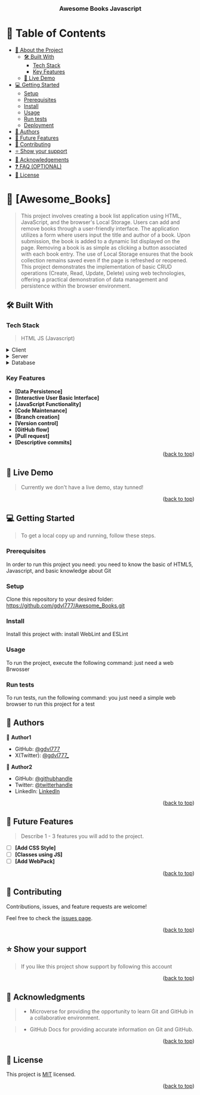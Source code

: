 <a name="readme-top"></a>

<div align="center">
  <br/>

  <h3><b>Awesome Books Javascript</b></h3>

</div>

# 📗 Table of Contents

-   [📖 About the Project](#about-project)
    -   [🛠 Built With](#built-with)
        -   [Tech Stack](#tech-stack)
        -   [Key Features](#key-features)
    -   [🚀 Live Demo](#live-demo)
-   [💻 Getting Started](#getting-started)
    -   [Setup](#setup)
    -   [Prerequisites](#prerequisites)
    -   [Install](#install)
    -   [Usage](#usage)
    -   [Run tests](#run-tests)
    -   [Deployment](#deployment)
-   [👥 Authors](#authors)
-   [🔭 Future Features](#future-features)
-   [🤝 Contributing](#contributing)
-   [⭐️ Show your support](#support)
-   [🙏 Acknowledgements](#acknowledgements)
-   [❓ FAQ (OPTIONAL)](#faq)
-   [📝 License](#license)

# 📖 [Awesome_Books] <a name="about-project"></a>

> This project involves creating a book list application using HTML, JavaScript, and the browser's Local Storage. Users can add and remove books through a user-friendly interface. The application utilizes a form where users input the title and author of a book. Upon submission, the book is added to a dynamic list displayed on the page. Removing a book is as simple as clicking a button associated with each book entry. The use of Local Storage ensures that the book collection remains saved even if the page is refreshed or reopened. This project demonstrates the implementation of basic CRUD operations (Create, Read, Update, Delete) using web technologies, offering a practical demonstration of data management and persistence within the browser environment.

## 🛠 Built With <a name="built-with"></a>

### Tech Stack <a name="tech-stack"></a>

> HTML
> JS (Javascript)

<details>
  <summary>Client</summary>
  <ul>
    <li><a href="#">HTML</a></li>
  </ul>
</details>

<details>
  <summary>Server</summary>
  <ul>
  </ul>
</details>

<details>
<summary>Database</summary>
  <ul>
  </ul>
</details>

### Key Features <a name="key-features"></a>

-   **[Data Persistence]**
-   **[Interactive User Basic Interface]**
-   **[JavaScript Functionality]**
-   **[Code Maintenance]**
-   **[Branch creation]**
-   **[Version control]**
-   **[GitHub flow]**
-   **[Pull request]**
-   **[Descriptive commits]**

<p align="right">(<a href="#readme-top">back to top</a>)</p>

## 🚀 Live Demo <a name="live-demo"></a>

> Currently we don't have a live demo, stay tunned!

<p align="right">(<a href="#readme-top">back to top</a>)</p>

## 💻 Getting Started <a name="getting-started"></a>

> To get a local copy up and running, follow these steps.

### Prerequisites

In order to run this project you need: you need to know the basic of HTML5, Javascript, and basic knowledge about Git

### Setup

Clone this repository to your desired folder: https://github.com/gdvl777/Awesome_Books.git

### Install

Install this project with: install WebLint and ESLint

### Usage

To run the project, execute the following command: just need a web Brwosser

### Run tests

To run tests, run the following command: you just need a simple web browser to run this project for a test

<!-- AUTHORS -->

## 👥 Authors <a name="authors"></a>

👤 **Author1**

-   GitHub: [@gdvl777](https://github.com/gdvl777)
-   X(Twitter): [@gdvl777_](https://twitter.com/twitterhandle)


👤 **Author2**

-   GitHub: [@githubhandle](https://github.com/HFG43)
-   Twitter: [@twitterhandle](https://twitter.com/HFG_43)
-   LinkedIn: [LinkedIn](https://www.linkedin.com/in/hern%C3%A1n-g%C3%BCemes-a440591b/)


<p align="right">(<a href="#readme-top">back to top</a>)</p>

## 🔭 Future Features <a name="future-features"></a>

> Describe 1 - 3 features you will add to the project.

-   [ ] **[Add CSS Style]**
-   [ ] **[Classes using JS]**
-   [ ] **[Add WebPack]**

<p align="right">(<a href="#readme-top">back to top</a>)</p>

## 🤝 Contributing <a name="contributing"></a>

Contributions, issues, and feature requests are welcome!

Feel free to check the [issues page](https://github.com/gdvl777/Awesome_Books/issues).

<p align="right">(<a href="#readme-top">back to top</a>)</p>

## ⭐️ Show your support <a name="support"></a>

> If you like this project show support by following this account

<p align="right">(<a href="#readme-top">back to top</a>)</p>

<!-- ACKNOWLEDGEMENTS -->

## 🙏 Acknowledgments <a name="acknowledgements"></a>

> -   Microverse for providing the opportunity to learn Git and GitHub in a collaborative environment.

> -   GitHub Docs for providing accurate information on Git and GitHub.

<p align="right">(<a href="#readme-top">back to top</a>)</p>

<!-- LICENSE -->

## 📝 License <a name="license"></a>

This project is [MIT](./MIT) licensed.

<p align="right">(<a href="#readme-top">back to top</a>)</p>
